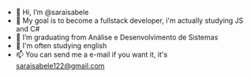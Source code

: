 - 👋 Hi, I’m @saraisabele
- 👀 My goal is to become a fullstack developer, i'm actually studying JS and C#
- 🌱 I’m graduating from Análise e Desenvolvimento de Sistemas
- 💞️ I'm often studying english
- 📫 You can send me a e-mail if you want it, it's saraisabele122@gmail.com


<!---
watashinonamaewasaradesu/watashinonamaewasaradesu is a ✨ special ✨ repository because its `README.md` (this file) appears on your GitHub profile.
You can click the Preview link to take a look at your changes.
--->
